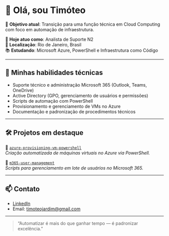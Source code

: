 # 👋 Olá, sou Timóteo
 
🎯 **Objetivo atual**: Transição para uma função técnica em Cloud Computing com foco em automação de infraestrutura.
 
💼 **Hoje atuo como**: Analista de Suporte N2  
📍 **Localização**: Rio de Janeiro, Brasil  
📚 **Estudando**: Microsoft Azure, PowerShell e Infraestrutura como Código
 
---
 
## 🚀 Minhas habilidades técnicas
 
- Suporte técnico e administração Microsoft 365 (Outlook, Teams, OneDrive)
- Active Directory (GPO, gerenciamento de usuários e permissões)
- Scripts de automação com PowerShell
- Provisionamento e gerenciamento de VMs no Azure
- Documentação e padronização de procedimentos técnicos
 
---
 
## 🛠️ Projetos em destaque
 
🔹 [`azure-provisioning-vm-powershell`](https://github.com/SirTinty/azure-provisioning-vm-powershell)  
*Criação automatizada de máquinas virtuais no Azure via PowerShell.*
 
🔹 [`m365-user-management`](https://github.com/SirTinty/m365-user-management)  
*Scripts para gerenciamento em lote de usuários no Microsoft 365.*
 
---
 
## 📫 Contato
 
- [LinkedIn](https://linkedin.com/in/timoteo-jardim)
- Email: timoteojardim@gmail.com
 
---
 
> “Automatizar é mais do que ganhar tempo — é padronizar excelência.”
